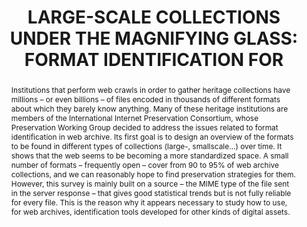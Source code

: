 ---
abstract: 'Institutions that perform web crawls in order to gather

  heritage collections have millions – or even billions – of

  files encoded in thousands of different formats about

  which they barely know anything. Many of these

  heritage institutions are members of the International

  Internet Preservation Consortium, whose Preservation

  Working Group decided to address the issues related to

  format identification in web archive.

  Its first goal is to design an overview of the formats to

  be found in different types of collections (large-, smallscale…)

  over time. It shows that the web seems to be

  becoming a more standardized space. A small number

  of formats – frequently open – cover from 90 to 95% of

  web archive collections, and we can reasonably hope to

  find preservation strategies for them.

  However, this survey is mainly built on a source – the

  MIME type of the file sent in the server response – that

  gives good statistical trends but is not fully reliable for

  every file. This is the reason why it appears necessary to

  study how to use, for web archives, identification tools

  developed for other kinds of digital assets.'
creators:
- Clément Oury
date: null
document_url: https://services.phaidra.univie.ac.at/api/object/o:245900/download
grand_parent: iPRES
institutions: []
keywords:
- vienna
landing_page_url: https://phaidra.univie.ac.at/o:245900
language: eng
layout: publication
license: CC BY-SA 2.0 AT
notes_url: null
parent: iPRES 2010
publication_type: poster
size: 106396
slides_url: null
source_name: iPRES
stream_url: null
title: 'LARGE-SCALE COLLECTIONS UNDER THE  MAGNIFYING GLASS: FORMAT IDENTIFICATION
  FOR'
year: 2010
---